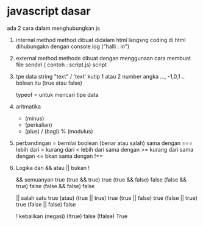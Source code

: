 # javascript dasar

ada 2 cara dalam menghubungkan js

1. internal method
   method dibuat didalam html langsng coding di html
   dihubungakn dengan console.log ("halli : in")

2. external method
   methode dibuat dengan menggunaan cara membuat file sendiri ( contoh : script.js)
   script

3. tpe data
   string "text" / 'text' kutip 1 atau 2
   number angka ..., -1,0,1 ..
   bolean itu (true atau false)

   typeof = untuk mencari tipe data

4. aritmatika

   - (minus)

   * (perkalian)

   - (plus)
     / (bagi)
     % (modulus)

5. perbandingan = bernilai boolean (benar atau salah)
   sama dengan ===
   lebih dari >
   kurang dari <
   lebih dari sama dengan >=
   kurang dari sama dengan <=
   bkan sama dengan !==

6. Logika
   dan &&
   atau ||
   bukan !

   && semuanyan true
   (true && true) true
   (true && false) false
   (false && true) false
   (false && false) false

   || salah satu true (atau)
   (true || true) true
   (true || false) true
   (false || true) true
   (false || false) false

   ! kebalikan (negasi)
   (!true) false
   (!false) True
